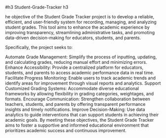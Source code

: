 #h3 Student-Grade-Tracker h3

he objective of the Student Grade Tracker project is to develop a reliable, efficient, and user-friendly system for recording, managing, and analyzing student grades. This tool aims to enhance the academic experience by improving transparency, streamlining administrative tasks, and promoting data-driven decision-making for educators, students, and parents.

Specifically, the project seeks to:

Automate Grade Management: Simplify the process of inputting, updating, and calculating grades, reducing manual effort and minimizing errors.
Enhance Accessibility: Provide a centralized platform for educators, students, and parents to access academic performance data in real time.
Facilitate Progress Monitoring: Enable users to track academic trends and identify areas for improvement through visual reports and analytics.
Support Customized Grading Systems: Accommodate diverse educational frameworks by allowing flexibility in grading categories, weightages, and formats.
Encourage Communication: Strengthen collaboration between teachers, students, and parents by offering transparent performance insights and timely notifications.
Improve Decision-Making: Use data analytics to guide interventions that can support students in achieving their academic goals.
By meeting these objectives, the Student Grade Tracker aims to foster a supportive and informed educational environment that prioritizes academic success and continuous improvement.







